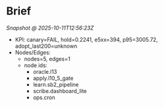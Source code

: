 # Brief

_Snapshot @ 2025-10-11T12:56:23Z_

- KPI: canary=FAIL, hold=0.2241, e5xx=394, p95=3005.72, adopt_last200=unknown
- Nodes/Edges:
  - nodes=5, edges=1
  - node ids:
    - oracle.l13
    - apply.l10_5_gate
    - learn.sb2_pipeline
    - scribe.dashboard_lite
    - ops.cron
